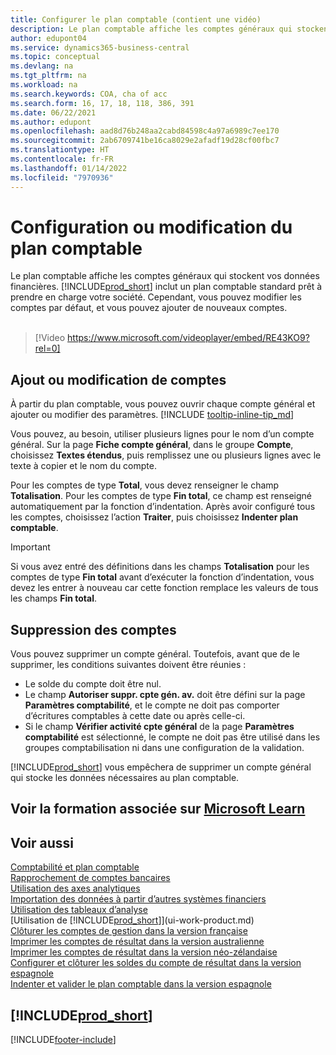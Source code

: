 ```yaml
---
title: Configurer le plan comptable (contient une vidéo)
description: Le plan comptable affiche les comptes généraux qui stockent vos données financières. Vous pouvez modifier les comptes par défaut dans le plan comptable, et vous pouvez ajouter de nouveaux comptes.
author: edupont04
ms.service: dynamics365-business-central
ms.topic: conceptual
ms.devlang: na
ms.tgt_pltfrm: na
ms.workload: na
ms.search.keywords: COA, cha of acc
ms.search.form: 16, 17, 18, 118, 386, 391
ms.date: 06/22/2021
ms.author: edupont
ms.openlocfilehash: aad8d76b248aa2cabd84598c4a97a6989c7ee170
ms.sourcegitcommit: 2ab6709741be16ca8029e2afadf19d28cf00fbc7
ms.translationtype: HT
ms.contentlocale: fr-FR
ms.lasthandoff: 01/14/2022
ms.locfileid: "7970936"
---
```

# <a name="setting-up-or-changing-the-chart-of-accounts"></a>Configuration ou modification du plan comptable

Le plan comptable affiche les comptes généraux qui stockent vos données financières. [!INCLUDE[prod_short](includes/prod_short.md)] inclut un plan comptable standard prêt à prendre en charge votre société.
Cependant, vous pouvez modifier les comptes par défaut, et vous pouvez ajouter de nouveaux comptes.
<br><br>  

> [!Video https://www.microsoft.com/videoplayer/embed/RE43KO9?rel=0]

## <a name="adding-or-changing-accounts"></a>Ajout ou modification de comptes

À partir du plan comptable, vous pouvez ouvrir chaque compte général et ajouter ou modifier des paramètres. [!INCLUDE [tooltip-inline-tip_md](includes/tooltip-inline-tip_md.md)]  

Vous pouvez, au besoin, utiliser plusieurs lignes pour le nom d’un compte général. Sur la page **Fiche compte général**, dans le groupe **Compte**, choisissez **Textes étendus**, puis remplissez une ou plusieurs lignes avec le texte à copier et le nom du compte.  

Pour les comptes de type **Total**, vous devez renseigner le champ **Totalisation**. Pour les comptes de type **Fin total**, ce champ est renseigné automatiquement par la fonction d’indentation. Après avoir configuré tous les comptes, choisissez l’action **Traiter**, puis choisissez **Indenter plan comptable**.  

> [!IMPORTANT]
> Si vous avez entré des définitions dans les champs **Totalisation** pour les comptes de type **Fin total** avant d’exécuter la fonction d’indentation, vous devez les entrer à nouveau car cette fonction remplace les valeurs de tous les champs **Fin total**.

## <a name="deleting-accounts"></a>Suppression des comptes

Vous pouvez supprimer un compte général. Toutefois, avant que de le supprimer, les conditions suivantes doivent être réunies :  

* Le solde du compte doit être nul.  
* Le champ **Autoriser suppr. cpte gén. av.** doit être défini sur la page **Paramètres comptabilité**, et le compte ne doit pas comporter d’écritures comptables à cette date ou après celle-ci.  
* Si le champ **Vérifier activité cpte général** de la page **Paramètres comptabilité** est sélectionné, le compte ne doit pas être utilisé dans les groupes comptabilisation ni dans une configuration de la validation.  

[!INCLUDE[prod_short](includes/prod_short.md)] vous empêchera de supprimer un compte général qui stocke les données nécessaires au plan comptable.  

## <a name="see-related-training-at-microsoft-learn"></a>Voir la formation associée sur [Microsoft Learn](/learn/modules/chart-accounts-dynamics-365-business-central/index)

## <a name="see-also"></a>Voir aussi

[Comptabilité et plan comptable](finance-general-ledger.md)  
[Rapprochement de comptes bancaires](bank-manage-bank-accounts.md)  
[Utilisation des axes analytiques](finance-dimensions.md)  
[Importation des données à partir d’autres systèmes financiers](across-import-data-configuration-packages.md)  
[Utilisation des tableaux d’analyse](bi-how-work-account-schedule.md)  
[Utilisation de [!INCLUDE[prod_short](includes/prod_short.md)]](ui-work-product.md)  
[Clôturer les comptes de gestion dans la version française](LocalFunctionality/France/how-to-close-income-statement-accounts.md)  
[Imprimer les comptes de résultat dans la version australienne](LocalFunctionality/Australia/how-to-print-income-statements.md)  
[Imprimer les comptes de résultat dans la version néo-zélandaise](LocalFunctionality/NewZealand/how-to-print-income-statements.md)  
[Configurer et clôturer les soldes du compte de résultat dans la version espagnole](LocalFunctionality/Spain/how-to-set-up-and-close-income-statement-balances.md)  
[Indenter et valider le plan comptable dans la version espagnole](LocalFunctionality/Spain/how-to-indent-and-validate-chart-of-accounts.md)  

## [!INCLUDE[prod_short](includes/free_trial_md.md)]


[!INCLUDE[footer-include](includes/footer-banner.md)]